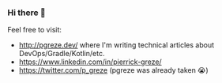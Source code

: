 ### Hi there 🐍 

Feel free to visit:

- http://pgreze.dev/ where I'm writing technical articles about DevOps/Gradle/Kotlin/etc.
- https://www.linkedin.com/in/pierrick-greze/
- https://twitter.com/p_greze (pgreze was already taken 😭)
